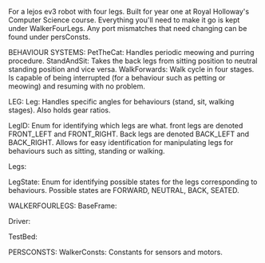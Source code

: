 For a lejos ev3 robot with four legs.
Built for year one at Royal Holloway's Computer Science course.
Everything you'll need to make it go is kept under WalkerFourLegs.
Any port mismatches that need changing can be found under persConsts.


BEHAVIOUR SYSTEMS:
PetTheCat: Handles periodic meowing and purring procedure. 
StandAndSit: Takes the back legs from sitting position to neutral standing position and vice versa. 
WalkForwards: Walk cycle in four stages. Is capable of being interrupted (for a behaviour such as petting 
or meowing) and resuming with no problem. 

LEG:
Leg: Handles specific angles for behaviours (stand, sit, walking stages). Also holds gear ratios.  

LegID: Enum for identifying which legs are what. front legs are denoted FRONT_LEFT and FRONT_RIGHT. Back 
legs are denoted BACK_LEFT and BACK_RIGHT. Allows for easy identification for manipulating legs for 
behaviours such as sitting, standing or walking. 

Legs: 


LegState: Enum for identifying possible states for the legs corresponding to behaviours. Possible states 
are FORWARD, NEUTRAL, BACK, SEATED.


WALKERFOURLEGS:
BaseFrame:

Driver:

TestBed:

PERSCONSTS:
WalkerConsts: Constants for sensors and motors. 

